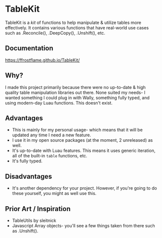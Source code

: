 # TableKit
TableKit is a *kit* of functions to help manipulate & utilize tables more effectively. It contains various functions that have
real-world use cases such as .Reconcile(), .DeepCopy(), .Unshift(), etc.

## Documentation
https://ffrostflame.github.io/TableKit/

## Why?
I made this project primarily because there were no up-to-date & high quality table manipulation libraries out there. None suited my needs-
I wanted something I could plug in with Wally, something fully typed, and using modern-day Luau functions. This doesn't exist.

## Advantages
- This is mainly for my personal usage- which means that it will be updated any time I need a new feature.
- I use it in my open source packages (at the moment, 2 unreleased) as well.
- It's up-to-date with Luau features. This means it uses generic iteration, all of the built-in `table` functions, etc.
- It's fully typed.

## Disadvantages
- It's another dependency for your project. However, if you're going to do these yourself, you might as well use this.

## Prior Art / Inspiration
- TableUtils by sleitnick
- Javascript Array objects- you'll see a few things taken from there such as .Unshift().
